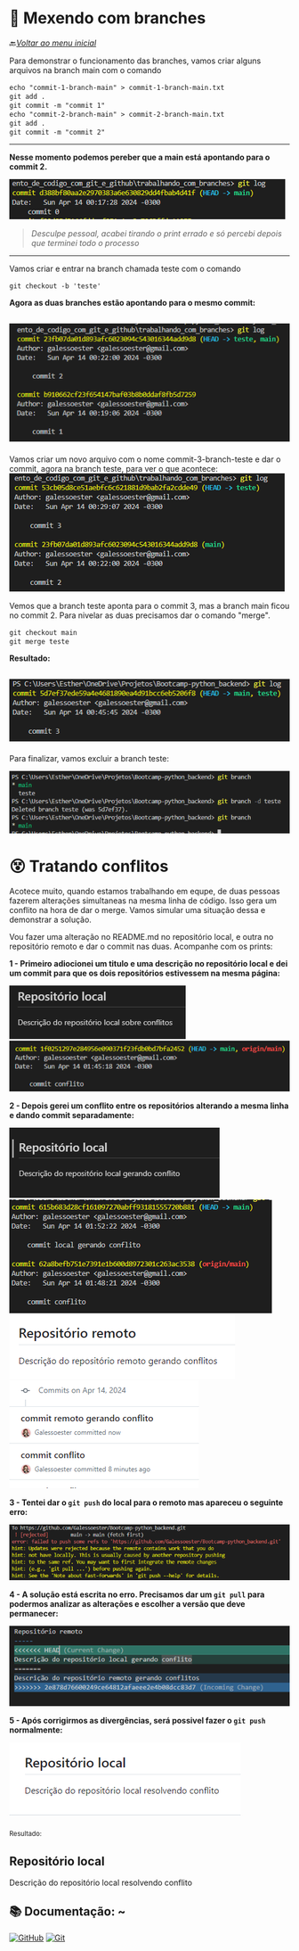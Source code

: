 # 🌴 Mexendo com branches

🔙[*Voltar ao menu inicial*](https://github.com/Galessoester/Bootcamp-python_backend/tree/main?tab=readme-ov-file#bem-vindos)

Para demonstrar o funcionamento das branches, vamos criar alguns arquivos na branch main com o comando
```
echo "commit-1-branch-main" > commit-1-branch-main.txt
git add .
git commit -m "commit 1"
echo "commit-2-branch-main" > commit-2-branch-main.txt
git add .
git commit -m "commit 2"
```
---------------------------------
**Nesse momento podemos pereber que a main está apontando para o commit 2.**

![imagem branch main apontando para commit 2](./trabalhando_com_branches/imagens/image-0.png)

> *Desculpe pessoal, acabei tirando o print errado e só percebi depois que terminei todo o processo*

-------------------------------

Vamos criar e entrar na branch chamada teste com o comando
```
git checkout -b 'teste'
```

**Agora as duas branches estão apontando para o mesmo commit:**

![imagem branch main e teste apontando para commit 2](./trabalhando_com_branches/imagens/image-1.png)
----------------
Vamos criar um novo arquivo com o nome commit-3-branch-teste e dar o commit, agora na branch teste, para ver o que acontece:
![imagem branch main apontando para commit 2 e teste para commit 3](./trabalhando_com_branches/imagens/image-2.png)

Vemos que a branch teste aponta para o commit 3, mas a branch main ficou no commit 2. 
Para nivelar as duas precisamos dar o comando "merge".
```
git checkout main
git merge teste
```
**Resultado:**

![imagem main e teste apontando para commit 3](./trabalhando_com_branches/imagens/image-3.png)
-------------------
Para finalizar, vamos excluir a branch teste:

![excluindo branch teste](./trabalhando_com_branches/imagens/image-4.png)

# 😵 Tratando conflitos

Acotece muito, quando estamos trabalhando em equpe, de duas pessoas fazerem alterações simultaneas na mesma linha de código. Isso gera um conflito na hora de dar o merge. Vamos simular uma situação dessa e demonstrar a solução.

Vou fazer uma alteração no README.md no repositório local, e outra no repositório remoto e dar o commit nas duas. Acompanhe com os prints:


**1 - Primeiro adiocionei um titulo e uma descrição no repositório local e dei um commit para que os dois repositórios estivessem na mesma página:**

 ![](./trabalhando_com_branches/imagens/02_resultado_conflito.png) ![](./trabalhando_com_branches/imagens/01_commit_conflito.png)

**2 - Depois gerei um conflito entre os repositórios alterando a mesma linha e dando commit separadamente:**

![](./trabalhando_com_branches/imagens/04_resultado_gerando_conflito_local.png) ![](./trabalhando_com_branches/imagens/03_commit_gerando_conflito_local.png)
![](./trabalhando_com_branches/imagens/06_resultado_gerando_conflito_remoto.png) ![](./trabalhando_com_branches/imagens/05_commit_gerando_conflito_remoto.png)

**3 - Tentei dar o `git push` do local para o remoto mas apareceu o seguinte erro:**

![](./trabalhando_com_branches/imagens/07_tentativa_push_erro.png)

**4 - A solução está escrita no erro. Precisamos dar um `git pull` para podermos analizar as alterações e escolher a versão que deve permanecer:**

![](./trabalhando_com_branches/imagens/08_git_pull.png)

**5 - Após corrigirmos as divergências, será possivel fazer o `git push` normalmente:**

![](./trabalhando_com_branches/imagens/09_resolveu_conflito.png)

<sub> Resultado: </sub>

Repositório local 
-----
Descrição do repositório local resolvendo conflito

## 📚 Documentação: ~
[![GitHub](https://img.shields.io/badge/GitHub-30A3DC?style=for-the-badge&logo=github&logoColor=white)](https://docs.github.com/)
[![Git](https://img.shields.io/badge/Git-E94D5F?style=for-the-badge&logo=git&logoColor=white)](https://git-scm.com/doc) 

